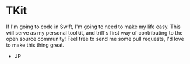 TKit
====
If I'm going to code in Swift, I'm going to need to make my life easy.  This will serve as my personal toolkit, and trifl's first way of contributing to the open source community!  Feel free to send me some pull requests, I'd love to make this thing great.

- JP
